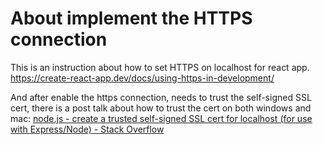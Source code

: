 # About implement the HTTPS connection

This is an instruction about how to set HTTPS on localhost for react app.
https://create-react-app.dev/docs/using-https-in-development/

And after enable the https connection, needs to trust the self-signed SSL cert, there is a post talk about how to trust the cert on both windows and mac: 
 [node.js - create a trusted self-signed SSL cert for localhost (for use with Express/Node) - Stack Overflow](https://stackoverflow.com/questions/21397809/create-a-trusted-self-signed-ssl-cert-for-localhost-for-use-with-express-node)

